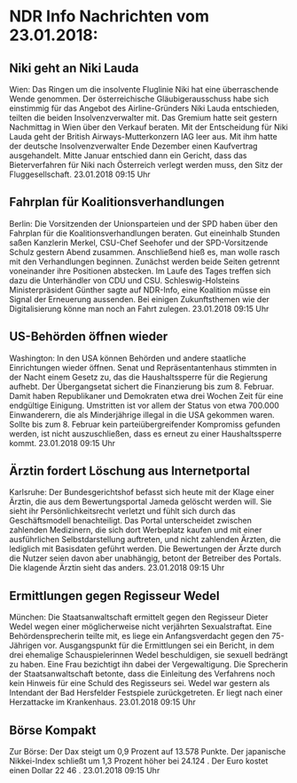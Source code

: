 # NDR Info Nachrichten vom 23.01.2018:


## Niki geht an Niki Lauda
Wien: Das Ringen um die insolvente Fluglinie Niki hat eine überraschende Wende genommen. Der österreichische Gläubigerausschuss habe sich einstimmig für das Angebot des Airline-Gründers Niki Lauda entschieden, teilten die beiden Insolvenzverwalter mit. Das Gremium hatte seit gestern Nachmittag in Wien über den Verkauf beraten. Mit der Entscheidung für Niki Lauda geht der British Airways-Mutterkonzern IAG leer aus. Mit ihm hatte der deutsche Insolvenzverwalter Ende Dezember einen Kaufvertrag ausgehandelt. Mitte Januar entschied dann ein Gericht, dass das Bieterverfahren für Niki nach Österreich verlegt werden muss, den Sitz der Fluggesellschaft. 23.01.2018 09:15 Uhr 

## Fahrplan für Koalitionsverhandlungen
Berlin:	Die Vorsitzenden der Unionsparteien und der SPD haben über den Fahrplan für die Koalitionsverhandlungen beraten. Gut eineinhalb Stunden saßen Kanzlerin Merkel, CSU-Chef Seehofer und der SPD-Vorsitzende Schulz gestern Abend zusammen. Anschließend hieß es, man wolle rasch mit den Verhandlungen beginnen. Zunächst werden beide Seiten getrennt voneinander ihre Positionen abstecken. Im Laufe des Tages treffen sich dazu die Unterhändler von CDU und CSU. Schleswig-Holsteins Ministerpräsident Günther sagte auf NDR-Info, eine Koalition müsse ein Signal der Erneuerung aussenden. Bei einigen Zukunftsthemen wie der Digitalisierung könne man noch an Fahrt zulegen. 23.01.2018 09:15 Uhr 

## US-Behörden öffnen wieder
Washington: In den USA können Behörden und andere staatliche Einrichtungen wieder öffnen. Senat und Repräsentantenhaus stimmten in der Nacht einem Gesetz zu, das die Haushaltssperre für die Regierung aufhebt. Der Übergangsetat sichert die Finanzierung bis zum 8. Februar. Damit haben Republikaner und Demokraten etwa drei Wochen Zeit für eine endgültige Einigung. Umstritten ist vor allem der Status von etwa 700.000 Einwanderern, die als Minderjährige illegal in die USA gekommen waren. Sollte bis zum 8. Februar kein parteiübergreifender Kompromiss gefunden werden, ist nicht auszuschließen, dass es erneut zu einer Haushaltssperre kommt. 23.01.2018 09:15 Uhr 

## Ärztin fordert Löschung aus Internetportal
Karlsruhe: Der Bundesgerichtshof befasst sich heute mit der Klage einer Ärztin, die aus dem Bewertungsportal Jameda gelöscht werden will. Sie sieht ihr Persönlichkeitsrecht verletzt und fühlt sich durch das Geschäftsmodell benachteiligt. Das Portal unterscheidet zwischen zahlenden Medizinern, die sich dort Werbeplatz kaufen und mit einer ausführlichen Selbstdarstellung auftreten, und nicht zahlenden Ärzten, die lediglich mit Basisdaten geführt werden. Die Bewertungen der Ärzte durch die Nutzer seien davon aber unabhängig, betont der Betreiber des Portals. Die klagende Ärztin sieht das anders. 23.01.2018 09:15 Uhr 

## Ermittlungen gegen Regisseur Wedel
München: Die Staatsanwaltschaft ermittelt gegen den Regisseur Dieter Wedel wegen einer möglicherweise nicht verjährten Sexualstraftat. Eine Behördensprecherin teilte mit, es liege ein Anfangsverdacht gegen den 75-Jährigen vor. Ausgangspunkt für die Ermittlungen sei ein Bericht, in dem drei ehemalige Schauspielerinnen Wedel beschuldigen, sie sexuell bedrängt zu haben. Eine Frau bezichtigt ihn dabei der Vergewaltigung. Die Sprecherin der Staatsanwaltschaft betonte, dass die Einleitung des Verfahrens noch kein Hinweis für eine Schuld des Regisseurs sei. Wedel war gestern als Intendant der Bad Hersfelder Festspiele zurückgetreten. Er liegt nach einer Herzattacke im Krankenhaus. 23.01.2018 09:15 Uhr 

## Börse Kompakt
Zur Börse: Der Dax steigt um  0,9  Prozent auf  13.578  Punkte. Der japanische Nikkei-Index schließt um  1,3  Prozent höher bei  24.124 . Der Euro kostet einen Dollar  22 46 . 23.01.2018 09:15 Uhr 
